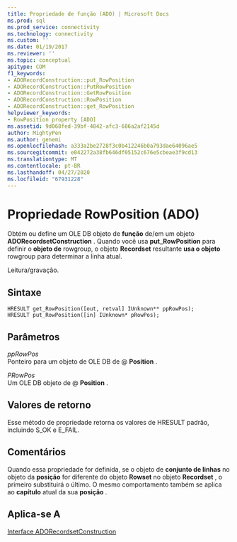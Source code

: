 ```yaml
---
title: Propriedade de função (ADO) | Microsoft Docs
ms.prod: sql
ms.prod_service: connectivity
ms.technology: connectivity
ms.custom: ''
ms.date: 01/19/2017
ms.reviewer: ''
ms.topic: conceptual
apitype: COM
f1_keywords:
- ADORecordConstruction::put_RowPosition
- ADORecordConstruction::PutRowPosition
- ADORecordConstruction::GetRowPosition
- ADORecordConstruction::RowPosition
- ADORecordConstruction::get_RowPosition
helpviewer_keywords:
- RowPosition property [ADO]
ms.assetid: 9d068fed-39bf-4842-afc3-686a2af2145d
author: MightyPen
ms.author: genemi
ms.openlocfilehash: a333a2be2728f3c0b412246b0a793dae64096ae5
ms.sourcegitcommit: e042272a38fb646df05152c676e5cbeae3f9cd13
ms.translationtype: MT
ms.contentlocale: pt-BR
ms.lasthandoff: 04/27/2020
ms.locfileid: "67931228"
---
```

# <a name="rowposition-property-ado"></a>Propriedade RowPosition (ADO)
Obtém ou define um OLE DB objeto de **função** de/em um objeto **ADORecordsetConstruction** . Quando você usa **put_RowPosition** para definir o **objeto de** rowgroup, o objeto **Recordset** resultante **usa o objeto** rowgroup para determinar a linha atual.  
  
 Leitura/gravação.  
  
## <a name="syntax"></a>Sintaxe  
  
```  
HRESULT get_RowPosition([out, retval] IUnknown** ppRowPos);  
HRESULT put_RowPosition([in] IUnknown* pRowPos);  
```  
  
## <a name="parameters"></a>Parâmetros  
 *ppRowPos*  
 Ponteiro para um objeto de OLE DB de @ **Position** .  
  
 *PRowPos*  
 Um OLE DB objeto de @ **Position** .  
  
## <a name="return-values"></a>Valores de retorno  
 Esse método de propriedade retorna os valores de HRESULT padrão, incluindo S_OK e E_FAIL.  
  
## <a name="remarks"></a>Comentários  
 Quando essa propriedade for definida, se o objeto de **conjunto de linhas** no objeto da **posição** for diferente do objeto **Rowset** no objeto **Recordset** , o primeiro substituirá o último. O mesmo comportamento também se aplica ao **capítulo** atual da sua **posição** .  
  
## <a name="applies-to"></a>Aplica-se A  
 [Interface ADORecordsetConstruction](../../../ado/reference/ado-api/adorecordsetconstruction-interface.md)
